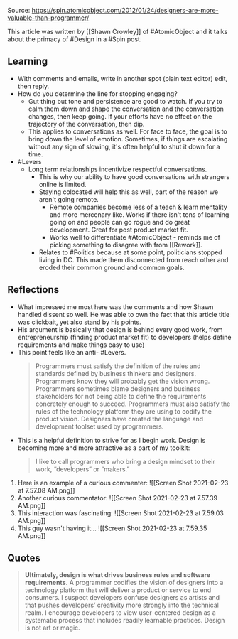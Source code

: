 Source: https://spin.atomicobject.com/2012/01/24/designers-are-more-valuable-than-programmer/

This article was written by [[Shawn Crowley]] of #AtomicObject and it talks about the primacy of #Design in a #Spin post.

## Learning
- With comments and emails, write in another spot (plain text editor) edit, then reply. 
- How do you determine the line for stopping engaging? 
	- Gut thing but tone and persistence are good to watch. If you try to calm them down and shape the conversation and the conversation changes, then keep going. If your efforts have no effect on the trajectory of the conversation, then dip. 
	- This applies to conversations as well. For face to face, the goal is to bring down the level of emotion. Sometimes, if things are escalating without any sign of slowing, it's often helpful to shut it down for a time. 
- #Levers 
	- Long term relationships incentivize respectful conversations. 
		- This is why our ability to have good conversations with strangers online is limited. 
		- Staying colocated will help this as well, part of the reason we aren't going remote. 
			- Remote companies become less of a teach & learn mentality and more mercenary like. Works if there isn't tons of learning going on and people can go rogue and do great development. Great for post product market fit. 
			- Works well to differentiate #AtomicObject - reminds me of picking something to disagree with from [[Rework]].
		- Relates to #Politics because at some point, politicians stopped living in DC. This made them disconnected from reach other and eroded their common ground and common goals. 

## Reflections
- What impressed me most here was the comments and how Shawn handled dissent so well. He was able to own the fact that this article title was clickbait, yet also stand by his points. 
- His argument is basically that design is behind every good work, from entrepreneurship (finding product market fit) to developers (helps define requirements and make things easy to use)
- This point feels like an anti- #Levers. 
	> Programmers must satisfy the definition of the rules and standards defined by business thinkers and designers. Programmers know they will probably get the vision wrong. Programmers sometimes blame designers and business stakeholders for not being able to define the requirements concretely enough to succeed.
	> Programmers must also satisfy the rules of the technology platform they are using to codify the product vision. Designers have created the language and development toolset used by programmers.
- This is a helpful definition to strive for as I begin work. Design is becoming more and more attractive as a part of my toolkit:
	> I like to call programmers who bring a design mindset to their work, “developers” or “makers.”

1. Here is an example of a curious commenter: ![[Screen Shot 2021-02-23 at 7.57.08 AM.png]]
2. Another curious commentator: ![[Screen Shot 2021-02-23 at 7.57.39 AM.png]]
3. This interaction was fascinating: ![[Screen Shot 2021-02-23 at 7.59.03 AM.png]]
4. This guy wasn't having it... ![[Screen Shot 2021-02-23 at 7.59.35 AM.png]]

## Quotes
> **Ultimately, design is what drives business rules and software requirements.**
> A programmer codifies the vision of designers into a technology platform that will deliver a product or service to end consumers.
> I suspect developers confuse designers as artists and that pushes developers’ creativity more strongly into the technical realm.
> I encourage developers to view user-centered design as a systematic process that includes readily learnable practices. Design is not art or magic.